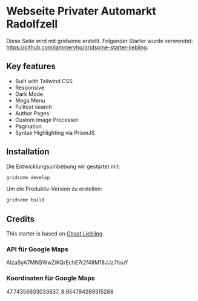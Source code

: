 # Webseite Privater Automarkt Radolfzell

Diese Seite wird mit gridsome erstellt. Folgender Starter wurde verwendet: https://github.com/jammeryhq/gridsome-starter-liebling.

## Key features

- Built with Tailwind CSS
- Responsive
- Dark Mode
- Mega Menu
- Fulltext search
- Author Pages
- Custom Image Processor
- Pagination
- Syntax Highlighting via PrismJS

## Installation

Die Entwicklungsumbebung wir gestartet mit:

```bash
gridsome develop
```

Um die Produktiv-Version zu erstellen:

```bash
gridsome build
```

## Credits

This starter is based on [Ghost Liebling](https://github.com/eddiesigner/liebling).

### API für Google Maps

AIzaSyA7MNSWwZiKQrEchE7r2f49M18JJz7fouY

### Koordinaten für Google Maps

47.74356603033637, 8.954794269315288
